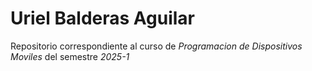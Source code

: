 # Uriel Balderas Aguilar

Repositorio correspondiente al curso de *Programacion de Dispositivos Moviles* del semestre _*2025-1*_